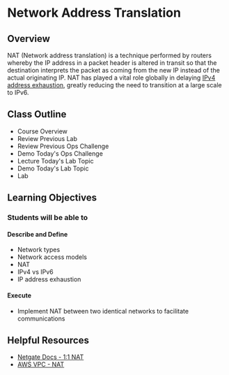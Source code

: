 # Network Address Translation

## Overview

NAT (Network address translation) is a technique performed by routers whereby the IP address in a packet header is altered in transit so that the destination interprets the packet as coming from the new IP instead of the actual originating IP. NAT has played a vital role globally in delaying [IPv4 address exhaustion](https://en.wikipedia.org/wiki/IPv4_address_exhaustion), greatly reducing the need to transition at a large scale to IPv6.

## Class Outline

- Course Overview
- Review Previous Lab
- Review Previous Ops Challenge
- Demo Today's Ops Challenge
- Lecture Today's Lab Topic
- Demo Today's Lab Topic
- Lab

## Learning Objectives

### Students will be able to

#### Describe and Define

- Network types
- Network access models
- NAT
- IPv4 vs IPv6
- IP address exhaustion

#### Execute

- Implement NAT between two identical networks to facilitate communications

## Helpful Resources

- [Netgate Docs - 1:1 NAT](https://docs.netgate.com/pfsense/en/latest/nat/1-1.html)
- [AWS VPC - NAT](https://docs.aws.amazon.com/vpc/latest/userguide/vpc-nat.html)
